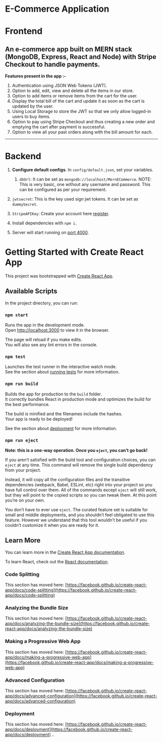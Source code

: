 # E-Commerce Application
# Frontend
## An e-commerce app built on MERN stack (MongoDB, Express, React and Node) with Stripe Checkout to handle payments.
__Features present in the app :-__
1. Authentication using JSON Web Tokens (JWT).
2. Option to add, edit, view and delete all the items in our store.
3. Option to add items or remove items from the cart for the user.
4. Display the total bill of the cart and update it as soon as the cart is updated by the user.
5. Using Local Storage to store the JWT so that we only allow logged-in users to buy items.
6. Option to pay using Stripe Checkout and thus creating a new order and emptying the cart after payment is successful.
7. Option to view all your past orders along with the bill amount for each.
---


# Backend

1.  **Configure default configs**. In `config/default.json`, set your variables.

	1. `dbUrl`: It can be set as `mongodb://localhost/MernECommerce`.
NOTE: This is very basic, one without any username and password. This can be configured as per your requirement.
  2. `jwtsecret`: This is the key used sign jwt tokens. It can be set as `dummySecret`.
  3. `StripeAPIKey`: Create your account here [register](https://dashboard.stripe.com/register).
2. Install dependencies with `npm i`.
3. Server will start running on [port 4000](http://localhost:4000).

# Getting Started with Create React App

This project was bootstrapped with [Create React App](https://github.com/facebook/create-react-app).

## Available Scripts

In the project directory, you can run:

### `npm start`

Runs the app in the development mode.\
Open [http://localhost:3000](http://localhost:3000) to view it in the browser.

The page will reload if you make edits.\
You will also see any lint errors in the console.

### `npm test`

Launches the test runner in the interactive watch mode.\
See the section about [running tests](https://facebook.github.io/create-react-app/docs/running-tests) for more information.

### `npm run build`

Builds the app for production to the `build` folder.\
It correctly bundles React in production mode and optimizes the build for the best performance.

The build is minified and the filenames include the hashes.\
Your app is ready to be deployed!

See the section about [deployment](https://facebook.github.io/create-react-app/docs/deployment) for more information.

### `npm run eject`

**Note: this is a one-way operation. Once you `eject`, you can’t go back!**

If you aren’t satisfied with the build tool and configuration choices, you can `eject` at any time. This command will remove the single build dependency from your project.

Instead, it will copy all the configuration files and the transitive dependencies (webpack, Babel, ESLint, etc) right into your project so you have full control over them. All of the commands except `eject` will still work, but they will point to the copied scripts so you can tweak them. At this point you’re on your own.

You don’t have to ever use `eject`. The curated feature set is suitable for small and middle deployments, and you shouldn’t feel obligated to use this feature. However we understand that this tool wouldn’t be useful if you couldn’t customize it when you are ready for it.

## Learn More

You can learn more in the [Create React App documentation](https://facebook.github.io/create-react-app/docs/getting-started).

To learn React, check out the [React documentation](https://reactjs.org/).

### Code Splitting

This section has moved here: [https://facebook.github.io/create-react-app/docs/code-splitting](https://facebook.github.io/create-react-app/docs/code-splitting)

### Analyzing the Bundle Size

This section has moved here: [https://facebook.github.io/create-react-app/docs/analyzing-the-bundle-size](https://facebook.github.io/create-react-app/docs/analyzing-the-bundle-size)

### Making a Progressive Web App

This section has moved here: [https://facebook.github.io/create-react-app/docs/making-a-progressive-web-app](https://facebook.github.io/create-react-app/docs/making-a-progressive-web-app)

### Advanced Configuration

This section has moved here: [https://facebook.github.io/create-react-app/docs/advanced-configuration](https://facebook.github.io/create-react-app/docs/advanced-configuration)

### Deployment

This section has moved here: [https://facebook.github.io/create-react-app/docs/deployment](https://facebook.github.io/create-react-app/docs/deployment)
..
